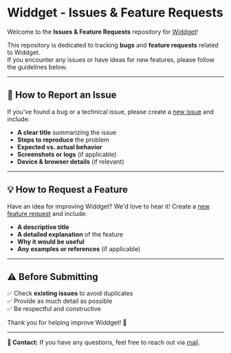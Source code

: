 # Widdget - Issues & Feature Requests

Welcome to the **Issues & Feature Requests** repository for [Widdget](https://www.widdget.app)!  

This repository is dedicated to tracking **bugs** and **feature requests** related to Widdget.  
If you encounter any issues or have ideas for new features, please follow the guidelines below.

---

## 📌 How to Report an Issue  
If you've found a bug or a technical issue, please create a [new issue](https://github.com/widdget-issues/issues/new) and include:  

- **A clear title** summarizing the issue  
- **Steps to reproduce** the problem  
- **Expected vs. actual behavior**  
- **Screenshots or logs** (if applicable)  
- **Device & browser details** (if relevant)  

---

## 💡 How to Request a Feature  
Have an idea for improving Widdget? We'd love to hear it! Create a [new feature request](https://github.com/widdget-issues/issues/new?template=feature_request.md) and include:  

- **A descriptive title**  
- **A detailed explanation** of the feature  
- **Why it would be useful**  
- **Any examples or references** (if applicable)  

---

## ⚠️ Before Submitting  
✅ Check **existing issues** to avoid duplicates  
✅ Provide as much detail as possible  
✅ Be respectful and constructive  

Thank you for helping improve Widdget! 🚀  

---
**📩 Contact:** If you have any questions, feel free to reach out via [mail](mailto:eduard3v@gmail.com).  

